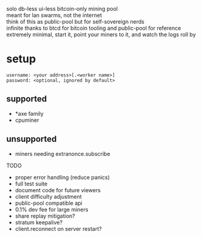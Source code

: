 solo db-less ui-less bitcoin-only mining pool  
meant for lan swarms, not the internet  
think of this as public-pool but for self-sovereign nerds  
infinite thanks to btcd for bitcoin tooling and public-pool for reference  
extremely minimal, start it, point your miners to it, and watch the logs roll by

# setup
```
username: <your address>[.<worker name>]
password: <optional, ignored by default>
```

## supported
- *axe family
- cpuminer
## unsupported
- miners needing extranonce.subscribe

TODO
- proper error handling (reduce panics)
- full test suite
- document code for future viewers
- client difficulty adjustment
- public-pool compatible api
- 0.1% dev fee for large miners
- share replay mitigation?
- stratum keepalive?
- client.reconnect on server restart?
